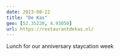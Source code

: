 ```yaml
---
date: 2023-08-22
title: "De Kas"
geo: [52.35220, 4.93050]
url: https://restaurantdekas.nl/
---
```


Lunch for our anniversary staycation week

